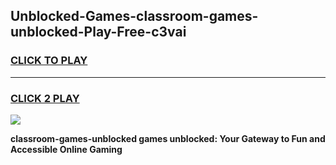 
## Unblocked-Games-classroom-games-unblocked-Play-Free-c3vai
<h3>
<a href="https://premium76.site?title=classroom-games-unblocked&ref=24M">CLICK TO PLAY</a></h3>
<hr>

<h3>
<a href="https://premium76.site?title=classroom-games-unblocked&ref=24M">CLICK 2 PLAY</a>
  
</h3>

<a href="https://premium76.site?title=classroom-games-unblocked&ref=24M"><img src="https://clearcache.store/games.png"></a>


**classroom-games-unblocked games unblocked: Your Gateway to Fun and Accessible Online Gaming**
